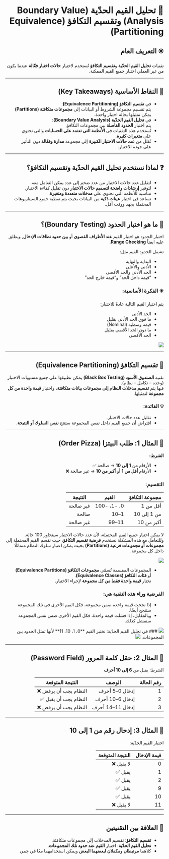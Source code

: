 <div dir="rtl">

# 🧩 تحليل القيم الحدّية (Boundary Value Analysis) وتقسيم التكافؤ (Equivalence Partitioning)

## ✳️ التعريف العام
تقنيات **تحليل القيم الحدّية** و**تقسيم التكافؤ** تُستخدم لاختيار **حالات اختبار فعّالة** عندما يكون من غير العملي اختبار جميع القيم الممكنة.

---

## 🎯 النقاط الأساسية (Key Takeaways)
- في **تقسيم التكافؤ (Equivalence Partitioning)**:  
  يتم تقسيم مجموعة الشروط أو البيانات إلى **مجموعات متكافئة (Partitions)** يمكن تمثيلها بحالة اختبار واحدة.  
- في **تحليل القيم الحدّية (Boundary Value Analysis)**:  
  يتم اختبار **الحدود الفاصلة** بين مجموعات التكافؤ.  
- تُستخدم هذه التقنيات في **الأنظمة التي تعتمد على الحسابات** والتي تحتوي على **متغيرات كثيرة**.  
- تُقلل من **عدد حالات الاختبار الكبيرة** إلى مجموعة **مدارة وفعّالة** دون التأثير على جودة الاختبار.

---

## ❓ لماذا نستخدم تحليل القيم الحدّية وتقسيم التكافؤ؟
- لتقليل عدد حالات الاختبار من عدد ضخم إلى عدد يمكن التعامل معه.  
- لتوفير **إرشادات واضحة لتصميم حالات الاختبار** دون تقليل كفاءة الاختبار.  
- مناسبة للأنظمة التي تحتوي على **مدخلات متعددة ومتغيرة**.  
- تساعد في اختيار **عينات ذكية** من البيانات بحيث يتم تغطية جميع السيناريوهات المحتملة بجهد ووقت أقل.

---

## 🧱 ما هو اختبار الحدود (Boundary Testing)؟
اختبار الحدود هو اختبار القيم **عند الأطراف القصوى** أو **بين حدود نطاقات الإدخال**, ويطلق عليه ايضاً **Range Checking**.

تشمل الحدود القيم مثل:
- البداية والنهاية  
- الأدنى والأعلى  
- الحد الأدنى والحد الأقصى  
- “قيمة داخل الحد” و“قيمة خارج الحد”

### ✴️ الفكرة الأساسية:
يتم اختيار القيم التالية عادةً للاختبار:
- الحد الأدنى  
- ما فوق الحد الأدنى بقليل  
- قيمة وسطية (Nominal)  
- ما دون الحد الأقصى بقليل  
- الحد الأقصى

<img src="https://www.guru99.com/images/2/bva.png">

---

## 🧩 تقسيم التكافؤ (Equivalence Partitioning)
تقنية **الصندوق الأسود (Black Box Testing)** يمكن تطبيقها على جميع مستويات الاختبار (وحدة – تكامل – نظام).  
فيها يتم **تقسيم مدخلات النظام إلى مجموعات بيانات متكافئة**، واختيار **قيمة واحدة من كل مجموعة** لتمثيلها.

### 💡 الفائدة:
- تقليل عدد حالات الاختبار.  
- افتراض أن جميع القيم داخل نفس المجموعة ستنتج **نفس السلوك أو النتيجة**.

---

## 🍕 المثال 1: طلب البيتزا (Order Pizza)
**الشرط:**  
- الأرقام من **1 إلى 10** → صالحة ✅  
- الأرقام **أقل من 1** أو **أكبر من 10** → غير صالحة ❌  

### التقسيم:
| مجموعة التكافؤ | القيم | النتيجة |
|----------------|--------|-----------|
| أقل من 1 | 0، -1، -100 | غير صالحة |
| من 1 إلى 10 | 1–10 | صالحة |
| أكبر من 10 | 11–99 | غير صالحة |

لا يمكن اختبار جميع القيم المحتملة، لأن عدد حالات الاختبار سيتجاوز 100 حالة.  
وللتعامل مع هذه المشكلة نستخدم **فرضية تقسيم التكافؤ**، حيث نقسم القيم المحتملة إلى **مجموعات أو مجموعات فرعية (Partitions)** بحيث يمكن اعتبار سلوك النظام متماثلًا داخل كل مجموعة.

<img src="https://www.guru99.com/images/3-2016/032316_0620_Equivalence4.png">

- المجموعات المقسمة تُسمّى **مجموعات التكافؤ (Equivalence Partitions)** أو **فئات التكافؤ (Equivalence Classes)**.  
نختار **قيمة واحدة فقط من كل مجموعة** لإجراء الاختبار.  
### الفرضية وراء هذه التقنية هي:  
- إذا نجحت قيمة واحدة ضمن مجموعة، فكل القيم الأخرى في تلك المجموعة ستنجح أيضًا.  
- وبالمقابل، إذا فشلت قيمة واحدة، فكل القيم الأخرى ضمن نفس المجموعة ستفشل كذلك.


<img src="https://www.guru99.com/images/3-2016/032316_0620_Equivalence5.png">
### في تحليل القيم الحدّية:
نختبر القيم **0، 1، 10، 11** لأنها تمثل الحدود بين المجموعات.


<img src="https://www.guru99.com/images/3-2016/032316_0620_Equivalence6.png">



---

## 🔐 المثال 2: حقل كلمة المرور (Password Field)
الشرط: يقبل من **6 إلى 10 أحرف**

| رقم الحالة | الوصف | النتيجة المتوقعة |
|-------------|--------|------------------|
| 1 | إدخال 0–5 أحرف | النظام يجب أن يرفض ❌ |
| 2 | إدخال 6–10 أحرف | النظام يجب أن يقبل ✅ |
| 3 | إدخال 11–14 أحرف | النظام يجب أن يرفض ❌ |

---

## 🔢 المثال 3: إدخال رقم من 1 إلى 10
اختبار القيم الحدّية:

| قيمة الإدخال | النتيجة المتوقعة |
|---------------|------------------|
| 0 | لا يقبل ❌ |
| 1 | يقبل ✅ |
| 2 | يقبل ✅ |
| 9 | يقبل ✅ |
| 10 | يقبل ✅ |
| 11 | لا يقبل ❌ |

---

## 🔗 العلاقة بين التقنيتين
- **تقسيم التكافؤ**: تقسيم المدخلات إلى مجموعات متكافئة.  
- **تحليل القيم الحدّية**: اختبار **القيم عند حدود تلك المجموعات**.  
- كلاهما **مرتبطان ومكملان لبعضهما البعض** ويمكن استخدامهما معًا في جمي
